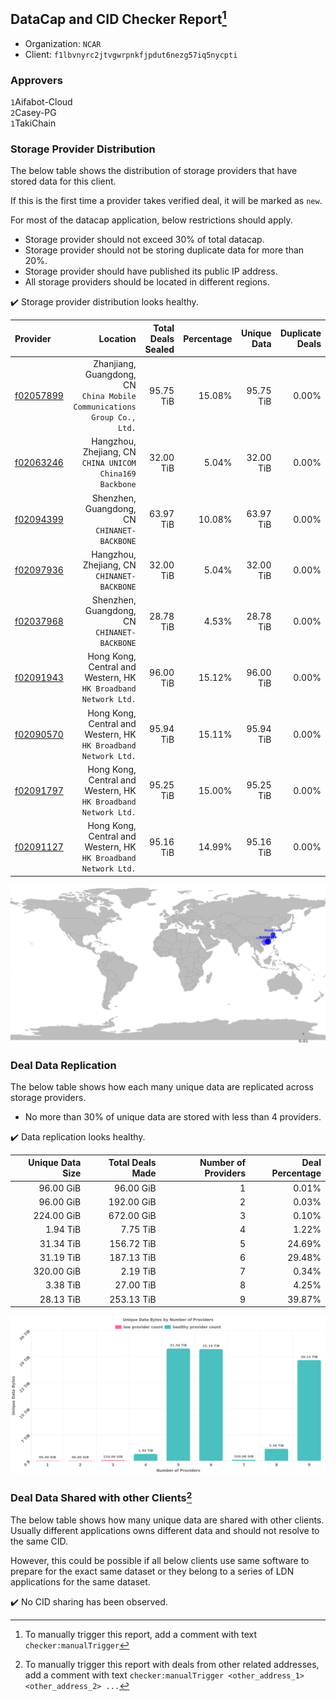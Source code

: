 ## DataCap and CID Checker Report[^1]
 - Organization: `NCAR`
 - Client: `f1lbvnyrc2jtvgwrpnkfjpdut6nezg57iq5nycpti`
### Approvers
`1`Aifabot-Cloud<br/>`2`Casey-PG<br/>`1`TakiChain

### Storage Provider Distribution
The below table shows the distribution of storage providers that have stored data for this client.

If this is the first time a provider takes verified deal, it will be marked as `new`.

For most of the datacap application, below restrictions should apply.
 - Storage provider should not exceed 30% of total datacap.
 - Storage provider should not be storing duplicate data for more than 20%.
 - Storage provider should have published its public IP address.
 - All storage providers should be located in different regions.

✔️ Storage provider distribution looks healthy.

| Provider                                              |                                                                   Location | Total Deals Sealed | Percentage | Unique Data | Duplicate Deals |
| :---------------------------------------------------- | -------------------------------------------------------------------------: | -----------------: | ---------: | ----------: | --------------: |
| [f02057899](https://filfox.info/en/address/f02057899) | Zhanjiang, Guangdong, CN<br/>`China Mobile Communications Group Co., Ltd.` |          95.75 TiB |     15.08% |   95.75 TiB |           0.00% |
| [f02063246](https://filfox.info/en/address/f02063246) |                Hangzhou, Zhejiang, CN<br/>`CHINA UNICOM China169 Backbone` |          32.00 TiB |      5.04% |   32.00 TiB |           0.00% |
| [f02094399](https://filfox.info/en/address/f02094399) |                            Shenzhen, Guangdong, CN<br/>`CHINANET-BACKBONE` |          63.97 TiB |     10.08% |   63.97 TiB |           0.00% |
| [f02097936](https://filfox.info/en/address/f02097936) |                             Hangzhou, Zhejiang, CN<br/>`CHINANET-BACKBONE` |          32.00 TiB |      5.04% |   32.00 TiB |           0.00% |
| [f02037968](https://filfox.info/en/address/f02037968) |                            Shenzhen, Guangdong, CN<br/>`CHINANET-BACKBONE` |          28.78 TiB |      4.53% |   28.78 TiB |           0.00% |
| [f02091943](https://filfox.info/en/address/f02091943) |         Hong Kong, Central and Western, HK<br/>`HK Broadband Network Ltd.` |          96.00 TiB |     15.12% |   96.00 TiB |           0.00% |
| [f02090570](https://filfox.info/en/address/f02090570) |         Hong Kong, Central and Western, HK<br/>`HK Broadband Network Ltd.` |          95.94 TiB |     15.11% |   95.94 TiB |           0.00% |
| [f02091797](https://filfox.info/en/address/f02091797) |         Hong Kong, Central and Western, HK<br/>`HK Broadband Network Ltd.` |          95.25 TiB |     15.00% |   95.25 TiB |           0.00% |
| [f02091127](https://filfox.info/en/address/f02091127) |         Hong Kong, Central and Western, HK<br/>`HK Broadband Network Ltd.` |          95.16 TiB |     14.99% |   95.16 TiB |           0.00% |

<img src="https://raw.githubusercontent.com/data-preservation-programs/filplus-checker-assets/main/filecoin-project/filecoin-plus-large-datasets/issues/1853/1681369508084.png"/>

### Deal Data Replication
The below table shows how each many unique data are replicated across storage providers.

- No more than 30% of unique data are stored with less than 4 providers.

✔️ Data replication looks healthy.

| Unique Data Size | Total Deals Made | Number of Providers | Deal Percentage |
| ---------------: | ---------------: | ------------------: | --------------: |
|        96.00 GiB |        96.00 GiB |                   1 |           0.01% |
|        96.00 GiB |       192.00 GiB |                   2 |           0.03% |
|       224.00 GiB |       672.00 GiB |                   3 |           0.10% |
|         1.94 TiB |         7.75 TiB |                   4 |           1.22% |
|        31.34 TiB |       156.72 TiB |                   5 |          24.69% |
|        31.19 TiB |       187.13 TiB |                   6 |          29.48% |
|       320.00 GiB |         2.19 TiB |                   7 |           0.34% |
|         3.38 TiB |        27.00 TiB |                   8 |           4.25% |
|        28.13 TiB |       253.13 TiB |                   9 |          39.87% |

<img src="https://raw.githubusercontent.com/data-preservation-programs/filplus-checker-assets/main/filecoin-project/filecoin-plus-large-datasets/issues/1853/1681369508748.png"/>

### Deal Data Shared with other Clients[^3]
The below table shows how many unique data are shared with other clients.
Usually different applications owns different data and should not resolve to the same CID.

However, this could be possible if all below clients use same software to prepare for the exact same dataset or they belong to a series of LDN applications for the same dataset.

✔️ No CID sharing has been observed.

[^1]: To manually trigger this report, add a comment with text `checker:manualTrigger`

[^2]: Deals from those addresses are combined into this report as they are specified with `checker:manualTrigger`

[^3]: To manually trigger this report with deals from other related addresses, add a comment with text `checker:manualTrigger <other_address_1> <other_address_2> ...`
